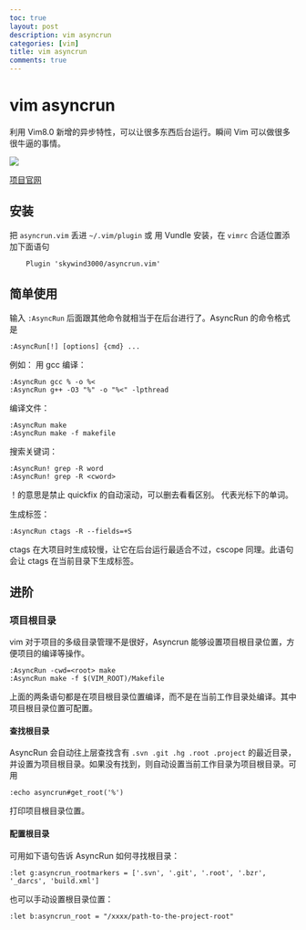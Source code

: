 ```yaml
---
toc: true
layout: post
description: vim asyncrun
categories: [vim]
title: vim asyncrun
comments: true
---
```


# vim asyncrun
利用 Vim8.0 新增的异步特性，可以让很多东西后台运行。瞬间 Vim 可以做很多很牛逼的事情。

![](https://raw.githubusercontent.com/skywind3000/asyncrun.vim/master/doc/screenshot.gif)

<!-- more -->

[项目官网](https://github.com/skywind3000/asyncrun.vim)

## 安装
把 `asyncrun.vim` 丢进 `~/.vim/plugin` 或
用 Vundle 安装，在 `vimrc` 合适位置添加下面语句

    	Plugin 'skywind3000/asyncrun.vim'


## 简单使用
输入 `:AsyncRun` 后面跟其他命令就相当于在后台进行了。AsyncRun 的命令格式是

    :AsyncRun[!] [options] {cmd} ...

例如：
用 gcc 编译：
    
    :AsyncRun gcc % -o %<
    :AsyncRun g++ -O3 "%" -o "%<" -lpthread 

编译文件：

    :AsyncRun make
    :AsyncRun make -f makefile

搜索关键词：

    :AsyncRun! grep -R word
    :AsyncRun! grep -R <cword>

！的意思是禁止 quickfix 的自动滚动，可以删去看看区别。
<cword> 代表光标下的单词。

生成标签：

    :AsyncRun ctags -R --fields=+S

ctags 在大项目时生成较慢，让它在后台运行最适合不过，cscope 同理。此语句会让 ctags 在当前目录下生成标签。

## 进阶
### 项目根目录
vim 对于项目的多级目录管理不是很好，Asyncrun 能够设置项目根目录位置，方便项目的编译等操作。

    :AsyncRun -cwd=<root> make
    :AsyncRun make -f $(VIM_ROOT)/Makefile

上面的两条语句都是在项目根目录位置编译，而不是在当前工作目录处编译。其中项目根目录位置可配置。

#### 查找根目录
AsyncRun 会自动往上层查找含有 `.svn .git .hg .root .project` 的最近目录，并设置为项目根目录。如果没有找到，则自动设置当前工作目录为项目根目录。可用

    :echo asyncrun#get_root('%')

打印项目根目录位置。

#### 配置根目录
可用如下语句告诉 AsyncRun 如何寻找根目录：

    :let g:asyncrun_rootmarkers = ['.svn', '.git', '.root', '.bzr', '_darcs', 'build.xml']

也可以手动设置根目录位置：

    :let b:asyncrun_root = "/xxxx/path-to-the-project-root"




